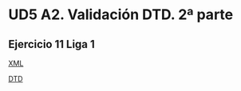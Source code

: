 # UD5 A2. Validación DTD. 2ª parte

## Ejercicio 11 Liga 1

[XML](./Liga_Futbol.xml)

[DTD](./Liga_Futbol.dtd)